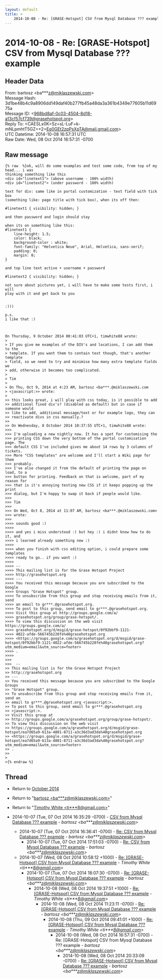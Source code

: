 ```yaml
---
layout: default
title: >
    2014-10-08 - Re: [GRASE-Hotspot] CSV from Mysql Database ??? example
---
```


# 2014-10-08 - Re: [GRASE-Hotspot] CSV from Mysql Database ??? example

## Header Data

From: bartosz \<ba***z@miklaszewski.com\><br>
Message Hash: 3d1be48b4c9a8906dd149daf40b277fb45a48da3a361b4349e77605b11d6975a<br>
Message ID: \<968bd8af-0c03-4504-8d18-a13cf57cf739@grasehotspot.org\><br>
Reply To: \<CAESLx0K=Sz=sL-LuF=k-mNLpmhtT5GZ=+2=Eq0GEt2zpPsXpTA@mail.gmail.com\><br>
UTC Datetime: 2014-10-08 16:57:31 UTC<br>
Raw Date: Wed, 08 Oct 2014 16:57:31 -0700<br>

## Raw message

```
{% raw  %}ok, will do some examples and test some code, from top of my head... i was 
thinking something like this
<div id="linetext1"> (above username - 100% width)
<div id="linetext2"> (under password - 100% width)

text for div: same like in portal customization - text field with tick box 
(something like: page title with tick box), when its off then:

#linetext1 { visibility: hidden; }

and then password and login should stay

when its on something like this:
#linetext1 {
    line-height: 1.5;
    color: black;
    background-color : white;
    font-family: "Helvetica Neue", Arial, Helvetica, sans-serif;
    padding: 0;
    margin: 0;
}

and top line text active + username + password

#linetext2 { visibility: hidden; }

not sure about pictures yet, i will have to make some tests first, i will 
play with it and get back to you


:)))

p.s.
i like that :)



On Thursday, 9 October 2014 00:41:03 UTC+1, timwhite88 wrote:
>
> If you give me examples of the DIV's and locations, I can add them to the 
> template. If you want them to contain text though, that's another template 
> field, so we need to try and minimise how many extra template fields we 
> add, otherwise it becomes too complicated.
>
> Tim
>
> On Thu, Oct 9, 2014 at 4:23 AM, bartosz <ba***.@miklaszewski.com 
> <javascript:>> wrote:
>
>> this looks great, i will play with css today, is it possible to add 
>> additional fixed div's? (disabled as default) but in case if someone would 
>> like to add, additional message/text or for example logo, they can 
>> reactivate divs in css manually.?
>>
>> On Wednesday, 8 October 2014 10:37:55 UTC+1, timwhite88 wrote:
>>>
>>> I'm uploading a new nightly now. It has a spot for customising the 
>>> printing CSS down the very bottom of the portal customisation page. The 
>>> default CSS I've included gives me about 14 rows by 3 columns of tickets. 
>>> More "CSS templates" are welcome and I'll start a Wiki page for them 
>>> probably.
>>> I've also changed it from the default of printing the page on load, to a 
>>> button for printing. Feedback on that is welcome, part of my reason for 
>>> that is it's annoying testing new CSS if it keeps popping up the print 
>>> dialog, but I'm happy to swap it back if people would like.
>>>
>>> Tim
>>>
>>> On Wed, Oct 8, 2014 at 11:07 AM, bartosz <ba***.@miklaszewski.com> 
>>> wrote:
>>>
>>>> sounds good :)
>>>>
>>>> and yes i miss understood :) but hey :) i didnt know how to do it, and 
>>>> i learned already something new :)
>>>>
>>>> when you finish with css editing option, i could prepare some templates 
>>>> ready to go.. if you want :)
>>>>
>>>> -- 
>>>> This mailing list is for the Grase Hotspot Project 
>>>> http://grasehotspot.org
>>>> --- 
>>>> You received this message because you are subscribed to the Google 
>>>> Groups "Grase Hotspot" group.
>>>> To unsubscribe from this group and stop receiving emails from it, send 
>>>> an email to gr***.@grasehotspot.org.
>>>> To post to this group, send email to gr***.@grasehotspot.org.
>>>> Visit this group at http://groups.google.com/a/
>>>> grasehotspot.org/group/grase-hotspot/.
>>>> To view this discussion on the web visit https://groups.google.com/a/
>>>> grasehotspot.org/d/msgid/grase-hotspot/0f92bbf9-1121-
>>>> 4022-afde-566745b220fe%40grasehotspot.org 
>>>> <https://groups.google.com/a/grasehotspot.org/d/msgid/grase-hotspot/0f92bbf9-1121-4022-afde-566745b220fe%40grasehotspot.org?utm_medium=email&utm_source=footer>
>>>> .
>>>>
>>>
>>>  -- 
>> This mailing list is for the Grase Hotspot Project 
>> http://grasehotspot.org
>> --- 
>> You received this message because you are subscribed to the Google Groups 
>> "Grase Hotspot" group.
>> To unsubscribe from this group and stop receiving emails from it, send an 
>> email to gr***.@grasehotspot.org <javascript:>.
>> To post to this group, send email to gr***.@grasehotspot.org 
>> <javascript:>.
>> Visit this group at 
>> http://groups.google.com/a/grasehotspot.org/group/grase-hotspot/.
>> To view this discussion on the web visit 
>> https://groups.google.com/a/grasehotspot.org/d/msgid/grase-hotspot/ea7d65a9-613a-4801-8711-a3c36d3ad3da%40grasehotspot.org 
>> <https://groups.google.com/a/grasehotspot.org/d/msgid/grase-hotspot/ea7d65a9-613a-4801-8711-a3c36d3ad3da%40grasehotspot.org?utm_medium=email&utm_source=footer>
>> .
>>
>
>{% endraw %}
```

## Thread

+ Return to [October 2014](/archive/2014/10)

+ Return to "[bartosz <ba***z<span>@</span>miklaszewski.com>](/authors/ba___z_at_miklaszewski_com)"
+ Return to "[Timothy White <ti***8<span>@</span>gmail.com>](/authors/ti___8_at_gmail_com)"

+ 2014-10-07 (Tue, 07 Oct 2014 16:35:29 -0700) - [CSV from Mysql Database ??? example](/archive/2014/10/50d6526c75b7b09d7284b55d4460a6ace150f25666fcb96343ac4f872486f083) - _bartosz \<ba***z@miklaszewski.com\>_
  + 2014-10-07 (Tue, 07 Oct 2014 16:36:41 -0700) - [Re: CSV from Mysql Database ??? example](/archive/2014/10/56a497f801a87f46c9ec88eedff7d428d3472698298fbae58ad74fc0723fd835) - _bartosz \<ba***z@miklaszewski.com\>_
    + 2014-10-07 (Tue, 07 Oct 2014 17:51:03 -0700) - [Re: CSV from Mysql Database ??? example](/archive/2014/10/d12bd6ce68f1abac6a4c0d4b022dbc6a546c5890e05ddab91e3f9993822653aa) - _bartosz \<ba***z@miklaszewski.com\>_
  + 2014-10-07 (Wed, 08 Oct 2014 10:58:12 +1000) - [Re: [GRASE-Hotspot] CSV from Mysql Database ??? example](/archive/2014/10/bed628a2419f9e8591623e0a3fb1363c9818a7de84d3e91e70bf4be9cc2584a1) - _Timothy White \<ti***8@gmail.com\>_
    + 2014-10-07 (Tue, 07 Oct 2014 18:07:30 -0700) - [Re: [GRASE-Hotspot] CSV from Mysql Database ??? example](/archive/2014/10/22b005e64c654a23f99becf00d24cd71c78c314b5d262535f1fd60523d6b3e9f) - _bartosz \<ba***z@miklaszewski.com\>_
      + 2014-10-08 (Wed, 08 Oct 2014 19:37:51 +1000) - [Re: [GRASE-Hotspot] CSV from Mysql Database ??? example](/archive/2014/10/3ec709030c8a2612c08b3d9caa327d4eb3ff4d45bbf2e2ac9d9087bade2d1a9d) - _Timothy White \<ti***8@gmail.com\>_
        + 2014-10-08 (Wed, 08 Oct 2014 11:23:11 -0700) - [Re: [GRASE-Hotspot] CSV from Mysql Database ??? example](/archive/2014/10/10f5d5da84db8f7b72dff3d69ff5190ea922beb88ccd737a68d4297a3a47f226) - _bartosz \<ba***z@miklaszewski.com\>_
          + 2014-10-08 (Thu, 09 Oct 2014 09:41:01 +1000) - [Re: [GRASE-Hotspot] CSV from Mysql Database ??? example](/archive/2014/10/bfa03b289b724f7390bfcf77d8484502a008fc340e7c57c94b8ca479f8344f67) - _Timothy White \<ti***8@gmail.com\>_
            + 2014-10-08 (Wed, 08 Oct 2014 16:57:31 -0700) - Re: [GRASE-Hotspot] CSV from Mysql Database ??? example - _bartosz \<ba***z@miklaszewski.com\>_
              + 2014-10-08 (Wed, 08 Oct 2014 20:33:09 -0700) - [Re: [GRASE-Hotspot] CSV from Mysql Database ??? example](/archive/2014/10/388a98467307a0460d94b0d4e5260054300c05e401dc8441638fef00db0dfb92) - _bartosz \<ba***z@miklaszewski.com\>_

